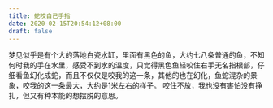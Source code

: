 ```yaml
---
title: 蛇咬自己手指
date: 2020-02-15T20:54:12+08:00
draft: false
---
```


梦见似乎是有个大的落地白瓷水缸，里面有黑色的鱼，大约七八条普通的鱼，不知何时我的手在水里，感受不到水的温度，只觉得黑色鱼轻咬住右手无名指根部，仔细看鱼幻化成蛇，而且不仅仅是咬我的这一条，其他的也在幻化，鱼蛇混杂的景象，咬我的这一条最大，大约是1米左右的样子。
咬住不放，我也没有害怕没有挣扎，但又有种本能的想摆脱的意思。
